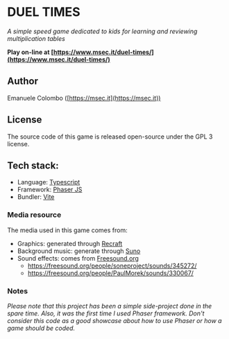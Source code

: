 # DUEL TIMES
*A simple speed game dedicated to kids for learning and reviewing multiplication tables*

**Play on-line at [https://www.msec.it/duel-times/](https://www.msec.it/duel-times/)**

## Author
Emanuele Colombo ([https://msec.it](https://msec.it))

## License
The source code of this game is released open-source under the GPL 3 license.

## Tech stack:
 - Language: [Typescript](https://www.typescriptlang.org/)
 - Framework: [Phaser JS](https://phaser.io)
 - Bundler: [Vite](https://vitejs.dev/)

### Media resource
The media used in this game comes from:
 - Graphics: generated through [Recraft](https://www.recraft.ai/)
 - Background music: generate through [Suno](https://suno.com/)
 - Sound effects: comes from [Freesound.org](https://www.freesound.org)
   - https://freesound.org/people/soneproject/sounds/345272/
   - https://freesound.org/people/PaulMorek/sounds/330067/

### Notes

*Please note that this project has been a simple side-project done in the spare time. Also,
it was the first time I used Phaser framework. Don't consider this code as a good showcase
about how to use Phaser or how a game should be coded.*